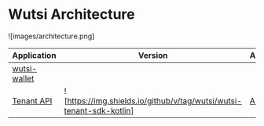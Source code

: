 # Wutsi Architecture

![images/architecture.png]

| Application | Version | API |
|-------------|---------|-------------|
|[wutsi-wallet](https://github.com/wutsi/wutsi_wallet) |  |  |
|[Tenant API](https://github.com/wutsi/wutsi-tenant-server)| ![https://img.shields.io/github/v/tag/wutsi/wutsi-tenant-sdk-kotlin] | [API](https://wutsi.github.io/wutsi-tenant-server/api/)|
